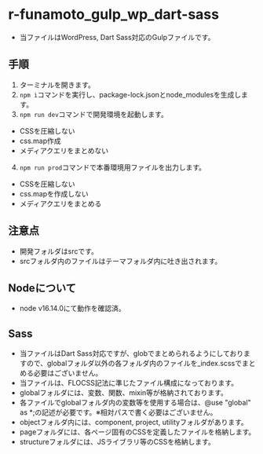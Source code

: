 # r-funamoto_gulp_wp_dart-sass
* 当ファイルはWordPress, Dart Sass対応のGulpファイルです。

## 手順
1. ターミナルを開きます。
2. `npm i`コマンドを実行し、package-lock.jsonとnode_modulesを生成します。
3. `npm run dev`コマンドで開発環境を起動します。
* CSSを圧縮しない
* css.map作成
* メディアクエリをまとめない
4. `npm run prod`コマンドで本番環境用ファイルを出力します。
* CSSを圧縮しない
* css.mapを作成しない
* メディアクエリをまとめる

## 注意点
* 開発フォルダはsrcです。
* srcフォルダ内のファイルはテーマフォルダ内に吐き出されます。

## Nodeについて
* node v16.14.0にて動作を確認済。

## Sass
* 当ファイルはDart Sass対応ですが、globでまとめられるようにしておりますので、globalフォルダ以外の各フォルダ内のファイルを_index.scssでまとめる必要はございません。
* 当ファイルは、FLOCSS記法に準じたファイル構成になっております。
* globalフォルダには、変数、関数、mixin等が格納されております。
* 各ファイルでglobalフォルダ内の変数等を使用する場合は、@use "global" as *;の記述が必要です。※相対パスで書く必要はございません。
* objectフォルダ内には、component, project, utilityフォルダがあります。
* pageフォルダには、各ページ固有のCSSを定義したファイルを格納します。
* structureフォルダには、JSライブラリ等のCSSを格納します。
